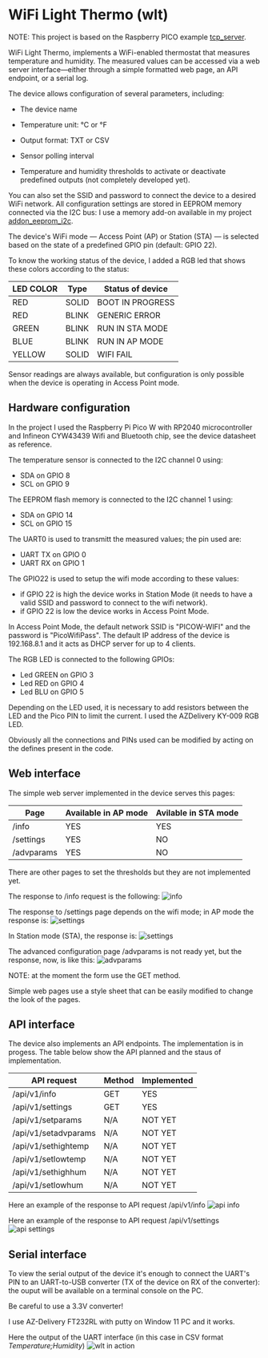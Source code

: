 # WiFi Light Thermo (wlt)

NOTE: This project is based on the Raspberry PICO example [tcp_server](https://github.com/raspberrypi/pico-examples/blob/master/pico_w/wifi/tcp_server/).

WiFi Light Thermo, implements a WiFi-enabled thermostat that measures temperature and humidity. The measured values can be accessed via a web server interface—either through a simple formatted web page, an API endpoint, or a serial log.

The device allows configuration of several parameters, including:

- The device name

- Temperature unit: °C or °F

- Output format: TXT or CSV

- Sensor polling interval

- Temperature and humidity thresholds to activate or deactivate predefined outputs (not completely developed yet).

You can also set the SSID and password to connect the device to a desired WiFi network.
All configuration settings are stored in EEPROM memory connected via the I2C bus: I use a memory add-on available in my project [addon_eeprom_i2c](https://github.com/montif1975/addon_eeprom_i2c).

The device's WiFi mode — Access Point (AP) or Station (STA) — is selected based on the state of a predefined GPIO pin (default: GPIO 22).

To know the working status of the device, I added a RGB led that shows these colors according to the status:

| LED COLOR | Type   | Status of device |
|---------- |--------|------------------|
| RED       | SOLID  | BOOT IN PROGRESS |
| RED       | BLINK  | GENERIC ERROR    |
| GREEN     | BLINK  | RUN IN STA MODE  |
| BLUE      | BLINK  | RUN IN AP MODE   |
| YELLOW    | SOLID  | WIFI FAIL        |


Sensor readings are always available, but configuration is only possible when the device is operating in Access Point mode.

## Hardware configuration

In the project I used the Raspberry Pi Pico W with RP2040 microcontroller and Infineon CYW43439 Wifi and Bluetooth chip, see the device datasheet as reference.

The temperature sensor is connected to the I2C channel 0 using:
- SDA on GPIO 8
- SCL on GPIO 9

The EEPROM flash memory is connected to the I2C channel 1 using:
- SDA on GPIO 14
- SCL on GPIO 15

The UART0 is used to transmitt the measured values; the pin used are:
- UART TX on GPIO 0
- UART RX on GPIO 1

The GPIO22 is used to setup the wifi mode according to these values:
- if GPIO 22 is high the device works in Station Mode (it needs to have a valid SSID and password to connect to the wifi network).
- if GPIO 22 is low the device works in Access Point Mode.

In Access Point Mode, the default network SSID is "PICOW-WIFI" and the password is "PicoWifiPass".
The default IP address of the device is 192.168.8.1 and it acts as DHCP server for up to 4 clients.

The RGB LED is connected to the following GPIOs:
- Led GREEN on GPIO 3
- Led RED on GPIO 4
- Led BLU on GPIO 5

Depending on the LED used, it is necessary to add resistors between the LED and the Pico PIN to limit the current.
I used the AZDelivery KY-009 RGB LED.

Obviously all the connections and PINs used can be modified by acting on the defines present in the code.


## Web interface

The simple web server implemented in the device serves this pages:

| Page              | Available in AP mode | Avilable in STA mode |
|-------------------|----------------------|----------------------|
| /info             |           YES        |        YES           |
| /settings         |           YES        |        NO            |
| /advparams        |           YES        |        NO            |

There are other pages to set the thresholds but they are not implemented yet.

The response to /info request is the following:
![info](/resources/info.jpg "info web page response")


The response to /settings page depends on the wifi mode; in AP mode the response is:
![settings](/resources/settings_ap.jpg "settings web page response in AP mode")


In Station mode (STA), the response is:
![settings](/resources/settings_sta.jpg "settings web page response in STA mode")


The advanced configuration page /advparams is not ready yet, but the response, now, is like this:
![advparams](/resources/advparams_ap.jpg "settings web page response")


NOTE: at the moment the form use the GET method.

Simple web pages use a style sheet that can be easily modified to change the look of the pages.

## API interface

The device also implements an API endpoints.
The implementation is in progess.
The table below show the API planned and the staus of implementation.


| API request           |   Method  | Implemented |
|-----------------------|-----------|-------------|
| /api/v1/info          |    GET    |   YES       |
| /api/v1/settings      |    GET    |   YES       |
| /api/v1/setparams     |    N/A    |   NOT YET   |
| /api/v1/setadvparams  |    N/A    |   NOT YET   |
| /api/v1/sethightemp   |    N/A    |   NOT YET   |
| /api/v1/setlowtemp    |    N/A    |   NOT YET   |
| /api/v1/sethighhum    |    N/A    |   NOT YET   |
| /api/v1/setlowhum     |    N/A    |   NOT YET   |


Here an example of the response to API request /api/v1/info
![api info](/resources/info_api.jpg "API info response")

Here an example of the response to API request /api/v1/settings
![api settings](/resources/settings_api.jpg "API settings response")


## Serial interface

To view the serial output of the device it's enough to connect the UART's PIN to an UART-to-USB converter (TX of the device on RX of the converter): the ouput will be available on a terminal console on the PC.

Be careful to use a 3.3V converter!

I use AZ-Delivery FT232RL with putty on Window 11 PC and it works.

Here the output of the UART interface (in this case in CSV format *Temperature;Humidity*)
![wlt in action](/resources/serial_output.jpg "the CSV format out log")



